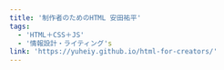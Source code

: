 ```yaml
---
title: '制作者のためのHTML 安田祐平'
tags:
  - 'HTML＋CSS＋JS'
  - '情報設計・ライティング's
link: 'https://yuheiy.github.io/html-for-creators/'
---
```

